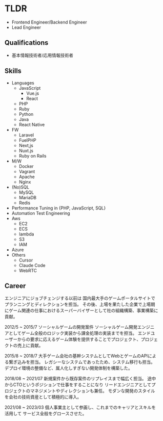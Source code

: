 # TLDR
- Frontend Engineer/Backend Engineer
- Lead Engineer

## Qualifications

- 基本情報技術者/応用情報技術者

## Skills

- Languages
  - JavaScript
    - Vue.js
    - React
  - PHP
  - Ruby
  - Python
  - Java
  - React Native
- FW
  - Laravel
  - FuelPHP
  - Next,js
  - Nuxt.js
  - Ruby on Rails
- M/W
  - Docker
  - Vagrant
  - Apache
  - Nginx
- (No)SQL
  - MySQL
  - MariaDB
  - Redis
- Performance Tuning in {PHP, JavaScript, SQL}
- Automation Test Engineering
- Aws
  - EC2
  - ECS
  - lambda
  - S3
  - IAM
- Azure
- Others
  - Cursor
  - Claude Code
  - WebRTC

## Career

エンジニアにジョブチェンジする以前は
国内最大手のゲームポータルサイトでプランニングとディレクションを担当。
その後、上場を果たした企業で上場期にゲーム関連の仕事におけるスーパーバイザーとして社の組織構築、事業構築に貢献。

2012/5 ~ 2015/7 ソーシャルゲームの開発案件
ソーシャルゲーム開発エンジニアとしてゲーム全般のロジック実装から課金処理の実装までを担当。
エンドユーザーからの要求に応えるゲーム体験を提供することでプロジェクト、プロジェクトの売上に貢献。

2015/8 ~ 2018/7
大手ゲーム会社の基幹システムとしてWebとゲームのAPIによる繋ぎ込みを担当。
レガシーなシステムであったため、システム移行も担当。
デプロイ環境の整備など、属人化しすぎない開発体制を構築した。

2018/08 ~ 2021/07
新規案件から既存案件のリプレイスまで幅広く担当。
途中からCTOというポジションで仕事をすることになり
リードエンジニアとしてプロジェクトのマネジメントやディレクションも兼任。
モダンな開発のスタイルを会社の技術資産として積極的に導入。

2021/08 ~ 2023/03
個人事業主として参画し、これまでのキャリアとスキルを活用して
サービス全般をグロースさせた。
